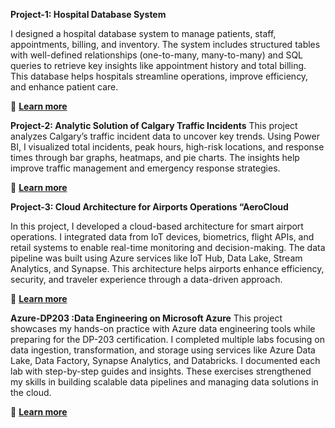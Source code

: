 **Project-1: Hospital Database System**

I designed a hospital database system to manage patients, staff, appointments, billing, and inventory. The system includes structured tables with well-defined relationships (one-to-many, many-to-many) and SQL queries to retrieve key insights like appointment history and total billing. This database helps hospitals streamline operations, improve efficiency, and enhance patient care.  

🔗 **[Learn more](https://github.com/Sashidhar99/Course-Projects/blob/5038d50b559c6fbd9def7e1a49c42a3205cea4a1/Git%20Hub%20Article%20(1).pdf)**

**Project-2: Analytic Solution of Calgary Traffic Incidents**
This project analyzes Calgary’s traffic incident data to uncover key trends. Using Power BI, I visualized total incidents, peak hours, high-risk locations, and response times through bar graphs, heatmaps, and pie charts. The insights help improve traffic management and emergency response strategies.

🔗 **[Learn more](https://github.com/Sashidhar99/Course-Projects/blob/5f00d3e7c035f92b13a95d4b2311ee3c8dd3447f/Report%20on%20Analytic%20Solution%20Of%20Calgary%20Traffic%20Incident%20Analysis.pdf)**

**Project-3: Cloud Architecture for Airports Operations “AeroCloud**

In this project, I developed a cloud-based architecture for smart airport operations. I integrated data from IoT devices, biometrics, flight APIs, and retail systems to enable real-time monitoring and decision-making. The data pipeline was built using Azure services like IoT Hub, Data Lake, Stream Analytics, and Synapse. This architecture helps airports enhance efficiency, security, and traveler experience through a data-driven approach.

🔗 **[Learn more](https://github.com/Sashidhar99/Course-Projects/blob/5a2397d2a642948971a786b5d74732ec8a70c4a8/Cloud%20Architecture%20for%20Airport%20Operations_Article.pdf)**

**Azure-DP203 :Data Engineering on Microsoft Azure**
This project showcases my hands-on practice with Azure data engineering tools while preparing for the DP-203 certification. I completed multiple labs focusing on data ingestion, transformation, and storage using services like Azure Data Lake, Data Factory, Synapse Analytics, and Databricks. I documented each lab with step-by-step guides and insights. These exercises strengthened my skills in building scalable data pipelines and managing data solutions in the cloud.

🔗 **[Learn more](https://github.com/Sashidhar99/Course-Projects/blob/b31bc3221c2306ab43d385bb0e2818139c707e7f/DP-203-Data%20Engineering%20on%20Microsoft%20Azure.zip)**


